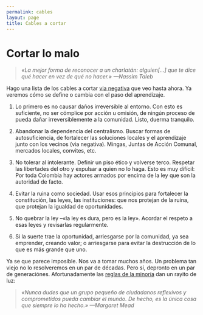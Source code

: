 ```yaml
---
permalink: cables
layout: page
title: Cables a cortar
---
```


# Cortar lo malo

>*«La mejor forma de reconocer a un charlatán: alguien[...] que te 
dice qué hacer en vez de qué no hacer.» —Nassim Taleb*

Hago una lista de los cables a cortar [via negativa](/intro-parte-ii#intro-via-negativa) que veo hasta 
ahora. Ya veremos cómo se define o cambia con el paso del 
aprendizaje.

1. Lo primero es no causar daños irreversible al entorno. Con 
  esto es suficiente, no ser cómplice por acción u omisión, de 
  ningún proceso de pueda dañar irreversiblemente a la comunidad. 
  Listo, duerma tranquilo.

2. Abandonar la dependencia del centralismo. Buscar formas de 
  autosuficiencia, de fortalecer las soluciones locales y el 
  aprendizaje junto con los vecinos (via negativa). Mingas, 
  Juntas de Acción Comunal, mercados locales, convites, etc.

3. No tolerar al intolerante. Definir un piso ético y volverse 
  terco. Respetar las libertades del otro y expulsar a quien no 
  lo haga. Esto es muy difícil: Por toda Colombia hay actores 
  armados por encima de la ley que son la autoridad de facto.

4. Evitar la ruina como sociedad. Usar esos principios para 
  fortalecer la constitución, las leyes, las instituciones: que 
  nos protejan de la ruina, que protejan la igualdad de 
  oportunidades.

5. No quebrar la ley –«la ley es dura, pero es la ley». Acordar 
  el respeto a esas leyes y revisarlas regularmente.

6. Si la suerte trae la oportunidad, arriesgarse por la 
  comunidad, ya sea emprender, creando valor; o arriesgarse para 
  evitar la destrucción de lo que es más grande que uno.

Ya se que parece imposible. Nos va a tomar muchos años. Un 
problema tan viejo no lo resolveremos en un par de décadas. Pero 
sí, depronto en un par de generaciónes. Afortunadamente las 
[reglas de la minoría](/intro-parte-iii#reglas-de-la-minoria) dan un rayito de luz:

>*«Nunca dudes que un grupo pequeño de ciudadanos reflexivos y 
comprometidos pueda cambiar el mundo. De hecho, es la única cosa 
que siempre lo ha hecho.» —Margaret Mead*